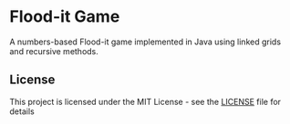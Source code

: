 # **Flood-it Game**
A numbers-based Flood-it game implemented in Java using linked grids and recursive methods.


## **License**
 This project is licensed under the MIT License - see the [LICENSE](https://raw.githubusercontent.com/MahdiVarposhti/floodit-game/master/LICENSE) file for details
